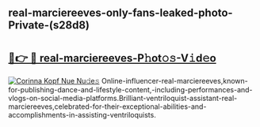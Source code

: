 ## real-marciereeves-only-fans​-leaked-photo​-Private-(s28d8)


# <h2><a href="https://mediaupload.pro?title=real-marciereeves&ref=git">🔗👉 🔴 real-marciereeves-P𝚑ot𝚘𝚜-V𝚒d𝚎o</a></h2>

[![Corinna Kopf Nue Nu𝚍e𝚜](https://i.imgur.com/0qMVB7G.gif)](https://mediaupload.pro?title=real-marciereeves&ref=git)
Online-influencer-real-marciereeves,known-for-publishing-dance-and-lifestyle-content,-including-performances-and-vlogs-on-social-media-platforms.Brilliant-ventriloquist-assistant-real-marciereeves,celebrated-for-their-exceptional-abilities-and-accomplishments-in-assisting-ventriloquists.  